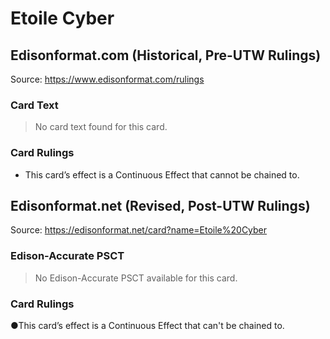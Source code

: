 # Etoile Cyber

## Edisonformat.com (Historical, Pre-UTW Rulings)

Source: https://www.edisonformat.com/rulings

### Card Text

> No card text found for this card.

### Card Rulings

*   This card’s effect is a Continuous Effect that cannot be chained to.

## Edisonformat.net (Revised, Post-UTW Rulings)

Source: https://edisonformat.net/card?name=Etoile%20Cyber

### Edison-Accurate PSCT

> No Edison-Accurate PSCT available for this card.

### Card Rulings

●This card’s effect is a Continuous Effect that can't be chained to.
            